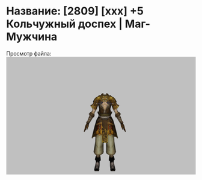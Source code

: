 # Название: [2809] [xxx] +5 Кольчужный доспех | Маг-Мужчина

Просмотр файла:
![p040003.png](p040003.png)